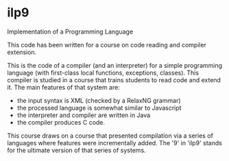 # ilp9
Implementation of a Programming Language 

This code has been written for a course on code reading and compiler extension.

This is the code of a compiler (and an interpreter) for a simple programming language (with first-class local functions, exceptions, classes). This compiler is studied in a course that trains students to read code and extend it. The main features of that system are:
- the input syntax is XML (checked by a RelaxNG grammar)
- the processed language is somewhat similar to Javascript
- the interpreter and compiler are written in Java
- the compiler produces C code.

This course draws on a course that presented compilation via a series of languages where features were incrementally added. The '9' in 'ilp9' stands for the ultimate version of that series of systems.
